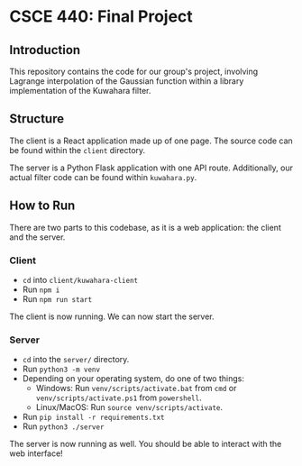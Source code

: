 # CSCE 440: Final Project

## Introduction

This repository contains the code for our group's project, involving Lagrange interpolation of the Gaussian function within a library implementation of the Kuwahara filter.

## Structure

The client is a React application made up of one page. The source code can be found within the `client` directory.

The server is a Python Flask application with one API route. Additionally, our actual filter code can be found within `kuwahara.py`.

## How to Run

There are two parts to this codebase, as it is a web application: the client and the server.

### Client

- `cd` into `client/kuwahara-client`
- Run `npm i`
- Run `npm run start`

The client is now running. We can now start the server.

### Server

- `cd` into the `server/` directory.
- Run `python3 -m venv`
- Depending on your operating system, do one of two things:
  - Windows: Run `venv/scripts/activate.bat` from `cmd` or `venv/scripts/activate.ps1` from `powershell`.
  - Linux/MacOS: Run `source venv/scripts/activate`.
- Run `pip install -r requirements.txt`
- Run `python3 ./server`

The server is now running as well. You should be able to interact with the web interface!
